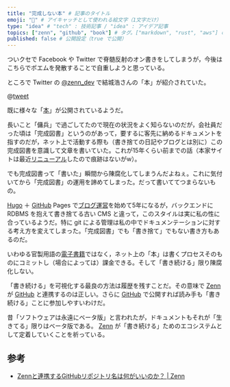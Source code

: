 ```yaml
---
title: "完成しない本" # 記事のタイトル
emoji: "🤔" # アイキャッチとして使われる絵文字（1文字だけ）
type: "idea" # "tech" : 技術記事 / "idea" : アイデア記事
topics: ["zenn", "github", "book"] # タグ。["markdown", "rust", "aws"] のように指定する
published: false # 公開設定（true で公開）
---
```


ついクセで Facebook や Twitter で脊髄反射のオン書きをしてしまうが，今後はこちらでポエムを発散することで自重しようと思っている。

ところで Twitter の [@zenn_dev](https://twitter.com/zenn_dev) で結城浩さんの「本」が紹介されていた。

@[tweet](https://twitter.com/zenn_dev/status/1307804227071246336)

既に様々な「[本](https://zenn.dev/books "本一覧 | Zenn")」が公開されているようだ。

長いこと「傭兵」で過ごしてたので現在の状況をよく知らないのだが，会社員だった頃は「完成図書」というのがあって，要するに客先に納めるドキュメントを指すのだが，ネット上で活動する際も（書き捨ての日記やブログとは別に）この完成図書を意識して文章を書いていた。これが15年くらい前までの話（本家サイトは最近[リニューアル](https://text.baldanders.info/remark/2019/07/site-renewal/ "本家サイトをリニューアルしました — しっぽのさきっちょ | text.Baldanders.info")したので痕跡はないがw）。

でも完成図書って「書いた」瞬間から陳腐化してしまうんだよねぇ。これに気付いてから「完成図書」の運用を諦めてしまった。だって書いててつまらないもの。

[Hugo] ＋ [GitHub] Pages で[ブログ運営](https://text.baldanders.info/ "text.Baldanders.info")を始めて5年になるが，バックエンドに RDBMS を抱えて書き捨てる古い CMS と違って，このスタイルは実に私の性に合っているようだ。特に git による管理は私の中でドキュメンテーションに対する考え方を変えてしまった。「完成図書」でも「書き捨て」でもない書き方もあるのだ。

いわゆる官製用語の[電子書籍](https://wired.jp/2013/08/02/farewell-ebooks/ "さようなら、「電子書籍」 | WIRED.jp")ではなく，ネット上の「本」は書くプロセスそのものにコミットし（場合によっては）課金できる。そして「書き続ける」限り陳腐化しない。

「書き続ける」を可視化する最良の方法は履歴を残すことだ。その意味で [Zenn] が [GitHub] と連携するのは正しい。さらに [GitHub] で公開すれば読み手も「書き続ける」ことに参加しやすいわけだ。

昔「ソフトウェアは永遠にベータ版」と言われたが，ドキュメントもそれが「生きてる」限りはベータ版である。 [Zenn] が「書き続ける」ためのエコシステムとして定着していくことを祈っている。

## 参考

- [Zennと連携するGitHubリポジトリ名は何がいいのか？ | Zenn](https://zenn.dev/j5c8k6m8/articles/zenn-github-repository-name)

[Zenn]: https://zenn.dev/ "Zenn｜プログラマーのための情報共有コミュニティ"
[Hugo]: https://gohugo.io/ "The world’s fastest framework for building websites | Hugo"
[GitHub]: https://github.com/
